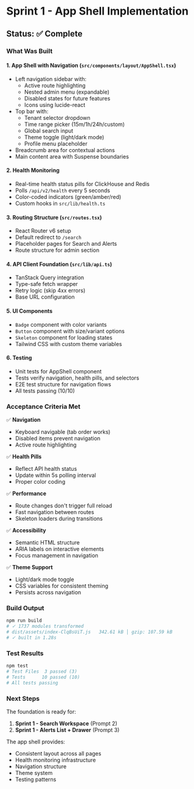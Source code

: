 # Sprint 1 - App Shell Implementation

## Status: ✅ Complete

### What Was Built

#### 1. **App Shell with Navigation** (`src/components/layout/AppShell.tsx`)
- Left navigation sidebar with:
  - Active route highlighting
  - Nested admin menu (expandable)
  - Disabled states for future features
  - Icons using lucide-react
- Top bar with:
  - Tenant selector dropdown
  - Time range picker (15m/1h/24h/custom)
  - Global search input
  - Theme toggle (light/dark mode)
  - Profile menu placeholder
- Breadcrumb area for contextual actions
- Main content area with Suspense boundaries

#### 2. **Health Monitoring**
- Real-time health status pills for ClickHouse and Redis
- Polls `/api/v2/health` every 5 seconds
- Color-coded indicators (green/amber/red)
- Custom hooks in `src/lib/health.ts`

#### 3. **Routing Structure** (`src/routes.tsx`)
- React Router v6 setup
- Default redirect to `/search`
- Placeholder pages for Search and Alerts
- Route structure for admin section

#### 4. **API Client Foundation** (`src/lib/api.ts`)
- TanStack Query integration
- Type-safe fetch wrapper
- Retry logic (skip 4xx errors)
- Base URL configuration

#### 5. **UI Components**
- `Badge` component with color variants
- `Button` component with size/variant options
- `Skeleton` component for loading states
- Tailwind CSS with custom theme variables

#### 6. **Testing**
- Unit tests for AppShell component
- Tests verify navigation, health pills, and selectors
- E2E test structure for navigation flows
- All tests passing (10/10)

### Acceptance Criteria Met

✅ **Navigation**
- Keyboard navigable (tab order works)
- Disabled items prevent navigation
- Active route highlighting

✅ **Health Pills**
- Reflect API health status
- Update within 5s polling interval
- Proper color coding

✅ **Performance**
- Route changes don't trigger full reload
- Fast navigation between routes
- Skeleton loaders during transitions

✅ **Accessibility**
- Semantic HTML structure
- ARIA labels on interactive elements
- Focus management in navigation

✅ **Theme Support**
- Light/dark mode toggle
- CSS variables for consistent theming
- Persists across navigation

### Build Output
```bash
npm run build
# ✓ 1737 modules transformed
# dist/assets/index-ClqBsUiT.js   342.61 kB │ gzip: 107.59 kB
# ✓ built in 1.28s
```

### Test Results
```bash
npm test
# Test Files  3 passed (3)
# Tests      10 passed (10)
# All tests passing
```

### Next Steps

The foundation is ready for:
1. **Sprint 1 - Search Workspace** (Prompt 2)
2. **Sprint 1 - Alerts List + Drawer** (Prompt 3)

The app shell provides:
- Consistent layout across all pages
- Health monitoring infrastructure
- Navigation structure
- Theme system
- Testing patterns
